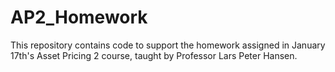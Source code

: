 # AP2_Homework
This repository contains code to support the homework assigned in January 17th's Asset Pricing 2 course, taught by Professor Lars Peter Hansen.
